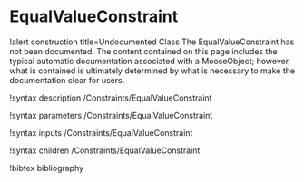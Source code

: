 <!-- MOOSE Documentation Stub: Remove this when content is added. -->

# EqualValueConstraint

!alert construction title=Undocumented Class
The EqualValueConstraint has not been documented. The content contained on this page includes the
typical automatic documentation associated with a MooseObject; however, what is contained is
ultimately determined by what is necessary to make the documentation clear for users.

!syntax description /Constraints/EqualValueConstraint

!syntax parameters /Constraints/EqualValueConstraint

!syntax inputs /Constraints/EqualValueConstraint

!syntax children /Constraints/EqualValueConstraint

!bibtex bibliography
